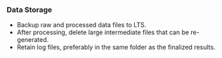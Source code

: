 ### Data Storage
- Backup raw and processed data files to LTS. 
- After processing, delete large intermediate files that can be re-generated.
- Retain log files, preferably in the same folder as the finalized results.
